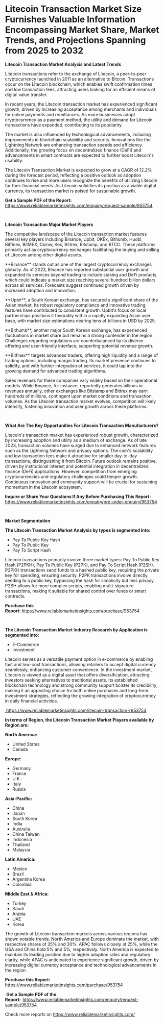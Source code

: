 <p><h1>Litecoin Transaction Market Size Furnishes Valuable Information Encompassing Market Share, Market Trends, and Projections Spanning from 2025 to 2032</h1></p><p><strong>Litecoin Transaction Market Analysis and Latest Trends</strong></p>
<p><p>Litecoin transactions refer to the exchange of Litecoin, a peer-to-peer cryptocurrency launched in 2011 as an alternative to Bitcoin. Transactions occur on the Litecoin blockchain, which enables swift confirmation times and low transaction fees, attracting users looking for an efficient means of digital value transfer. </p><p>In recent years, the Litecoin transaction market has experienced significant growth, driven by increasing acceptance among merchants and individuals for online payments and remittances. As more businesses adopt cryptocurrency as a payment method, the utility and demand for Litecoin transactions have expanded, contributing to its popularity.</p><p>The market is also influenced by technological advancements, including improvements in blockchain scalability and security. Innovations like the Lightning Network are enhancing transaction speeds and efficiency. Additionally, the growing focus on decentralized finance (DeFi) and advancements in smart contracts are expected to further boost Litecoin's usability.</p><p>The Litecoin Transaction Market is expected to grow at a CAGR of 12.2% during the forecast period, reflecting a positive outlook as adoption continues to rise and more users recognize the benefits of utilizing Litecoin for their financial needs. As Litecoin solidifies its position as a viable digital currency, its transaction market is poised for sustainable growth.</p></p>
<p><strong>Get a Sample PDF of the Report:&nbsp;</strong> <a href="https://www.reliablemarketinsights.com/enquiry/request-sample/953754?utm_campaign=3264&utm_medium=2&utm_source=Github&utm_content=ia&utm_term=07032025&utm_id=litecoin-transaction">https://www.reliablemarketinsights.com/enquiry/request-sample/953754</a></p>
<p>&nbsp;</p>
<p><strong>Litecoin Transaction Major Market Players</strong></p>
<p><p>The competitive landscape of the Litecoin transaction market features several key players including Binance, Upbit, OKEx, Bithumb, Huobi, Bitfinex, BitMEX, Coinw, Kex, Bittrex, Bitstamp, and BTCC. These platforms primarily act as cryptocurrency exchanges facilitating the buying and selling of Litecoin among other digital assets.</p><p>**Binance** stands out as one of the largest cryptocurrency exchanges globally. As of 2023, Binance has reported substantial user growth and expanded its services beyond trading to include staking and DeFi products, which could indicate a market size reaching several hundred billion dollars across all services. Forecasts suggest continued growth driven by increased adoption and innovation.</p><p>**Upbit**, a South Korean exchange, has secured a significant share of the Asian market. Its robust regulatory compliance and innovative trading features have contributed to consistent growth. Upbit's focus on local partnerships positions it favorably within a rapidly expanding Asian user base, with market size estimations nearing tens of billions in USD by 2025.</p><p>**Bithumb**, another major South Korean exchange, has experienced fluctuations in market share but remains a strong contender in the region. Challenges regarding regulations are counterbalanced by its diverse offering and user-friendly interface, supporting potential revenue growth.</p><p>**Bitfinex** targets advanced traders, offering high liquidity and a range of trading options, including margin trading. Its market presence continues to solidify, and with further integration of services, it could tap into the growing demand for advanced trading algorithms.</p><p>Sales revenues for these companies vary widely based on their operational models. While Binance, for instance, reportedly generates billions in revenues annually, other exchanges like Bitstamp and Bittrex may earn hundreds of millions, contingent upon market conditions and transaction volumes. As the Litecoin transaction market evolves, competition will likely intensify, fostering innovation and user growth across these platforms.</p></p>
<p>&nbsp;</p>
<p><strong>What Are The Key Opportunities For Litecoin Transaction Manufacturers?</strong></p>
<p><p>Litecoin's transaction market has experienced robust growth, characterized by increasing adoption and utility as a medium of exchange. As of late 2023, transaction volumes have surged due to enhanced network features such as the Lightning Network and privacy options. The coin's scalability and low transaction fees make it attractive for smaller day-to-day transactions, distinguishing it from Bitcoin. Future outlook remains positive, driven by institutional interest and potential integration in decentralized finance (DeFi) applications. However, competition from emerging cryptocurrencies and regulatory challenges could temper growth. Continuous innovation and community support will be crucial for sustaining momentum in the Litecoin ecosystem.</p></p>
<p><strong>Inquire or Share Your Questions If Any Before Purchasing This Report:</strong> <a href="https://www.reliablemarketinsights.com/enquiry/pre-order-enquiry/953754?utm_campaign=3264&utm_medium=2&utm_source=Github&utm_content=ia&utm_term=07032025&utm_id=litecoin-transaction">https://www.reliablemarketinsights.com/enquiry/pre-order-enquiry/953754</a></p>
<p>&nbsp;</p>
<p><strong>Market Segmentation</strong></p>
<p><strong>The Litecoin Transaction Market Analysis by types is segmented into:</strong></p>
<p><ul><li>Pay To Public Key Hash</li><li>Pay To Public Key</li><li>Pay To Script Hash</li></ul></p>
<p><p>Litecoin transactions primarily involve three market types: Pay To Public Key Hash (P2PKH), Pay To Public Key (P2PK), and Pay To Script Hash (P2SH). P2PKH transactions send funds to a hashed public key, requiring the private key for spending, ensuring security. P2PK transactions involve directly sending to a public key, bypassing the hash for simplicity but less privacy. P2SH allows for more complex scripts, enabling multi-signature transactions, making it suitable for shared control over funds or smart contracts.</p></p>
<p><strong>Purchase this Report:&nbsp;</strong><a href="https://www.reliablemarketinsights.com/purchase/953754?utm_campaign=3264&utm_medium=2&utm_source=Github&utm_content=ia&utm_term=07032025&utm_id=litecoin-transaction">https://www.reliablemarketinsights.com/purchase/953754</a></p>
<p>&nbsp;</p>
<p><strong>The Litecoin Transaction Market Industry Research by Application is segmented into:</strong></p>
<p><ul><li>E-Commerce</li><li>Investment</li></ul></p>
<p><p>Litecoin serves as a versatile payment option in e-commerce by enabling fast and low-cost transactions, allowing retailers to accept digital currency seamlessly, enhancing customer convenience. In the investment market, Litecoin is viewed as a digital asset that offers diversification, attracting investors seeking alternatives to traditional assets. Its established blockchain technology and strong community support bolster its credibility, making it an appealing choice for both online purchases and long-term investment strategies, reflecting the growing integration of cryptocurrency in daily financial activities.</p></p>
<p><a href="https://www.reliablemarketinsights.com/litecoin-transaction-r953754?utm_campaign=3264&utm_medium=2&utm_source=Github&utm_content=ia&utm_term=07032025&utm_id=litecoin-transaction">&nbsp;https://www.reliablemarketinsights.com/litecoin-transaction-r953754</a></p>
<p><strong>In terms of Region, the Litecoin Transaction Market Players available by Region are:</strong></p>
<p>
    <p> <strong> North America: </strong>
        <ul>
            <li>United States</li>
            <li>Canada</li>
        </ul>
        </p> 
    <p> <strong> Europe: </strong>
        <ul>
            <li>Germany</li>
            <li>France</li>
            <li>U.K.</li>
            <li>Italy</li>
            <li>Russia</li>
        </ul>
        </p> 
    <p> <strong> Asia-Pacific: </strong>
        <ul>
            <li>China</li>
            <li>Japan</li>
            <li>South Korea</li>
            <li>India</li>
            <li>Australia</li>
            <li>China Taiwan</li>
            <li>Indonesia</li>
            <li>Thailand</li>
            <li>Malaysia</li>
        </ul>
        </p> 
    <p> <strong> Latin America: </strong>
        <ul>
            <li>Mexico</li>
            <li>Brazil</li>
            <li>Argentina Korea</li>
            <li>Colombia</li>
        </ul>
        </p> 
    <p> <strong> Middle East & Africa: </strong>
        <ul>
            <li>Turkey</li>
            <li>Saudi</li>
            <li>Arabia</li>
            <li>UAE</li>
            <li>Korea</li>
        </ul>
    </p>
    </p>
<p><p>The growth of Litecoin transaction markets across various regions has shown notable trends. North America and Europe dominate the market, with respective shares of 35% and 30%. APAC follows closely at 25%, while the USA and China hold 5% and 5%, respectively. North America is expected to maintain its leading position due to higher adoption rates and regulatory clarity, while APAC is anticipated to experience significant growth, driven by increasing digital currency acceptance and technological advancements in the region.</p></p>
<p><strong>Purchase this Report: </strong><a href="https://www.reliablemarketinsights.com/purchase/953754?utm_campaign=3264&utm_medium=2&utm_source=Github&utm_content=ia&utm_term=07032025&utm_id=litecoin-transaction">https://www.reliablemarketinsights.com/purchase/953754</a></p>
<p>&nbsp;<strong>Get a Sample PDF of the Report:&nbsp;&nbsp;</strong><a href="https://www.reliablemarketinsights.com/enquiry/request-sample/953754?utm_campaign=3264&utm_medium=2&utm_source=Github&utm_content=ia&utm_term=07032025&utm_id=litecoin-transaction">https://www.reliablemarketinsights.com/enquiry/request-sample/953754</a></p>
<p><strong></strong></p>
<p>Check more reports on <a href="https://www.reliablemarketinsights.com/?utm_campaign=3264&utm_medium=2&utm_source=Github&utm_content=ia&utm_term=07032025&utm_id=litecoin-transaction">https://www.reliablemarketinsights.com/</a></p>
